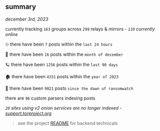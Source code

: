 
## summary
_december 3rd, 2023_

currently tracking `163` groups across `299` relays & mirrors - _`110` currently online_

⏲ there have been `7` posts within the `last 24 hours`

🦈 there have been `16` posts within the `month of december`

🪐 there have been `1256` posts within the `last 90 days`

🏚 there have been `4331` posts within the `year of 2023`

🦕 there have been `9021` posts `since the dawn of ransomwatch`

there are `96` custom parsers indexing posts

_`20` sites using v2 onion services are no longer indexed - [support.torproject.org](https://support.torproject.org/onionservices/v2-deprecation/)_

> see the project [README](https://github.com/joshhighet/ransomwatch#ransomwatch--) for backend technicals
